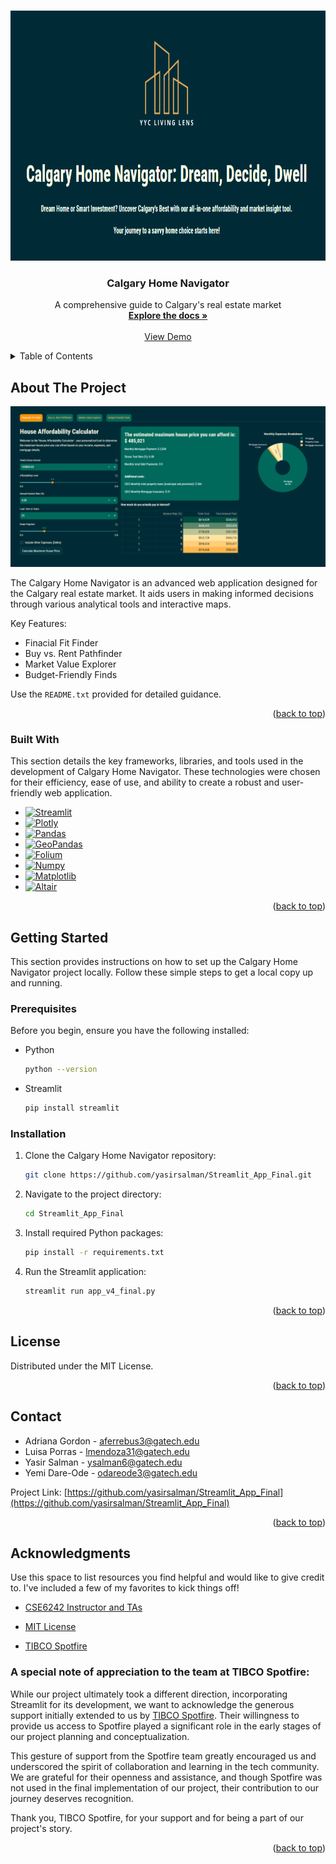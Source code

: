<!-- Improved compatibility of back to top link -->
<a name="readme-top"></a>

<!-- PROJECT LOGO -->
<br />
<div align="center">
  <a href="https://github.com/yasirsalman/Streamlit_App_Final/blob/main/logo.PNG">
    <img src="images/logo.PNG" alt="Logo" width="600" height="400">
  </a>

  <h3 align="center">Calgary Home Navigator</h3>

  <p align="center">
    A comprehensive guide to Calgary's real estate market
    <br />
    <a href="https://github.com/yasirsalman/Streamlit_App_Final/blob/main/README.txt"><strong>Explore the docs »</strong></a>
    <br />
    <br />
    <a href="https://yyc-living-lens.streamlit.app/">View Demo</a>

  </p>
</div>



<!-- TABLE OF CONTENTS -->
<details>
  <summary>Table of Contents</summary>
  <ol>
    <li><a href="#about-the-project">About The Project</a></li>
    <li><a href="#getting-started">Getting Started</a>
      <ul>
        <li><a href="#prerequisites">Prerequisites</a></li>
        <li><a href="#installation">Installation</a></li>
      </ul>
    </li>
    <li><a href="#license">License</a></li>
    <li><a href="#contact">Contact</a></li>
    <li><a href="#acknowledgments">Acknowledgments</a></li>
  </ol>
</details>

<!-- ABOUT THE PROJECT -->
## About The Project

[product-screenshot]: images/app_screenshot.PNG

[![Calgary Home Navigator Screen Shot][product-screenshot]](https://github.com/yasirsalman/Streamlit_App_Final/blob/main/app_screenshot.PNG)


The Calgary Home Navigator is an advanced web application designed for the Calgary real estate market. It aids users in making informed decisions through various analytical tools and interactive maps.

Key Features:
* Finacial Fit Finder
* Buy vs. Rent Pathfinder
* Market Value Explorer
* Budget-Friendly Finds

Use the `README.txt` provided for detailed guidance.

<p align="right">(<a href="#readme-top">back to top</a>)</p>

### Built With

This section details the key frameworks, libraries, and tools used in the development of Calgary Home Navigator. These technologies were chosen for their efficiency, ease of use, and ability to create a robust and user-friendly web application.

* [![Streamlit][Streamlit-badge]][Streamlit-url]
* [![Plotly][Plotly-badge]][Plotly-url]
* [![Pandas][Pandas-badge]][Pandas-url]
* [![GeoPandas][GeoPandas-badge]][GeoPandas-url]
* [![Folium][Folium-badge]][Folium-url]
* [![Numpy][Numpy-badge]][Numpy-url]
* [![Matplotlib][Matplotlib-badge]][Matplotlib-url]
* [![Altair][Altair-badge]][Altair-url]

<p align="right">(<a href="#readme-top">back to top</a>)</p>



## Getting Started

This section provides instructions on how to set up the Calgary Home Navigator project locally. Follow these simple steps to get a local copy up and running.

### Prerequisites

Before you begin, ensure you have the following installed:
* Python
  ```sh
  python --version
  ```
* Streamlit
  ```sh
  pip install streamlit
  ```

### Installation

1. Clone the Calgary Home Navigator repository:
   ```sh
   git clone https://github.com/yasirsalman/Streamlit_App_Final.git
   ```
2. Navigate to the project directory:
   ```sh
   cd Streamlit_App_Final
   ```
3. Install required Python packages:
   ```sh
   pip install -r requirements.txt
   ```
4. Run the Streamlit application:
   ```sh
   streamlit run app_v4_final.py
   ```

<p align="right">(<a href="#readme-top">back to top</a>)</p>

<!-- LICENSE -->
## License

Distributed under the MIT License.

<p align="right">(<a href="#readme-top">back to top</a>)</p>

<!-- CONTACT -->
## Contact

* Adriana Gordon - aferrebus3@gatech.edu
* Luisa Porras - lmendoza31@gatech.edu
* Yasir Salman - ysalman6@gatech.edu
* Yemi Dare-Ode - odareode3@gatech.edu


Project Link: [https://github.com/yasirsalman/Streamlit_App_Final](https://github.com/yasirsalman/Streamlit_App_Final)

<p align="right">(<a href="#readme-top">back to top</a>)</p>

<!-- ACKNOWLEDGMENTS -->
## Acknowledgments

Use this space to list resources you find helpful and would like to give credit to. I've included a few of my favorites to kick things off!

* [CSE6242 Instructor and TAs](https://poloclub.github.io/#cse6242)
* [MIT License](https://opensource.org/license/mit/)

* [TIBCO Spotfire](https://www.spotfire.com/)

###  A special note of appreciation to the team at TIBCO Spotfire:

While our project ultimately took a different direction, incorporating Streamlit for its development, we want to acknowledge the generous support initially extended to us by [TIBCO Spotfire](https://www.spotfire.com/). Their willingness to provide us access to Spotfire played a significant role in the early stages of our project planning and conceptualization.

This gesture of support from the Spotfire team greatly encouraged us and underscored the spirit of collaboration and learning in the tech community. We are grateful for their openness and assistance, and though Spotfire was not used in the final implementation of our project, their contribution to our journey deserves recognition.

Thank you, TIBCO Spotfire, for your support and for being a part of our project's story.

<p align="right">(<a href="#readme-top">back to top</a>)</p>


<!-- MARKDOWN LINKS & IMAGES -->
[Streamlit-badge]: https://img.shields.io/badge/Streamlit-FF4B4B?style=for-the-badge&logo=Streamlit&logoColor=white
[Streamlit-url]: https://streamlit.io/
[Plotly-badge]: https://img.shields.io/badge/Plotly-3F4F75?style=for-the-badge&logo=Plotly&logoColor=white
[Plotly-url]: https://plotly.com/
[Pandas-badge]: https://img.shields.io/badge/Pandas-150458?style=for-the-badge&logo=pandas&logoColor=white
[Pandas-url]: https://pandas.pydata.org/
[GeoPandas-badge]: https://img.shields.io/badge/GeoPandas-2B5B84?style=for-the-badge&logo=GeoPandas&logoColor=white
[GeoPandas-url]: https://geopandas.org/
[Folium-badge]: https://img.shields.io/badge/Folium-77B829?style=for-the-badge&logo=Folium&logoColor=white
[Folium-url]: https://python-visualization.github.io/folium/
[Numpy-badge]: https://img.shields.io/badge/Numpy-013243?style=for-the-badge&logo=numpy&logoColor=white
[Numpy-url]: https://numpy.org/
[Matplotlib-badge]: https://img.shields.io/badge/Matplotlib-263238?style=for-the-badge&logo=Matplotlib&logoColor=white
[Matplotlib-url]: https://matplotlib.org/
[Altair-badge]: https://img.shields.io/badge/Altair-F9AB00?style=for-the-badge&logo=Altair&logoColor=white
[Altair-url]: https://altair-viz.github.io/